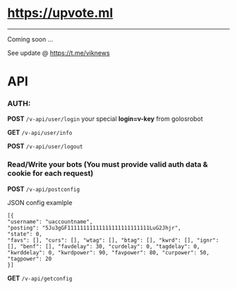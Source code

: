 # https://upvote.ml

***
Coming soon ...

See update @ https://t.me/viknews


# API

### AUTH:
**POST** `/v-api/user/login` your special **login=v-key** from golosrobot

**GET** `/v-api/user/info`

**POST** `/v-api/user/logout`


### Read/Write your bots (You must provide valid auth data & cookie for each request) 

**POST** `/v-api/postconfig` 

JSON config examlple

```
[{ 
"username": "uaccountname", 
"posting": "5Ju3gGF11111111111111111111111111LuG2Jhjr", 
"state": 0, 
"favs": [], "curs": [], "wtag": [], "btag": [], "kwrd": [], "ignr": [], "benf": [], "favdelay": 30, "curdelay": 0, "tagdelay": 0, "kwrddelay": 0, "kwrdpower": 90, "favpower": 80, "curpower": 50, "tagpower": 20 
}]
```

**GET** `/v-api/getconfig`



